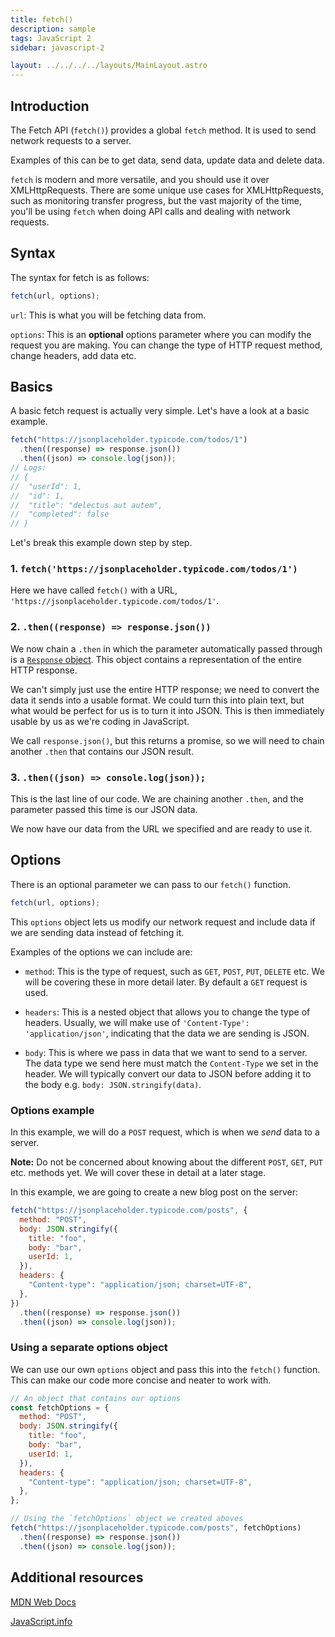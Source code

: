 ```yaml
---
title: fetch()
description: sample
tags: JavaScript 2
sidebar: javascript-2

layout: ../../../../layouts/MainLayout.astro
---
```


## Introduction

The Fetch API (`fetch()`) provides a global `fetch` method. It is used to send network requests to a server.

Examples of this can be to get data, send data, update data and delete data.

`fetch` is modern and more versatile, and you should use it over XMLHttpRequests. There are some unique use cases for XMLHttpRequests, such as monitoring transfer progress, but the vast majority of the time, you'll be using `fetch` when doing API calls and dealing with network requests.

## Syntax

The syntax for fetch is as follows:

```js
fetch(url, options);
```

`url`: This is what you will be fetching data from.

`options`: This is an **optional** options parameter where you can modify the request you are making. You can change the type of HTTP request method, change headers, add data etc.

## Basics

A basic fetch request is actually very simple. Let's have a look at a basic example.

```js
fetch("https://jsonplaceholder.typicode.com/todos/1")
  .then((response) => response.json())
  .then((json) => console.log(json));
// Logs:
// {
// 	"userId": 1,
// 	"id": 1,
// 	"title": "delectus aut autem",
// 	"completed": false
// }
```

Let's break this example down step by step.

### 1. `fetch('https://jsonplaceholder.typicode.com/todos/1')`

Here we have called `fetch()` with a URL, `'https://jsonplaceholder.typicode.com/todos/1'`.

### 2. `.then((response) => response.json())`

We now chain a `.then` in which the parameter automatically passed through is a [`Response` object](https://developer.mozilla.org/en-US/docs/Web/API/Response). This object contains a representation of the entire HTTP response.

We can't simply just use the entire HTTP response; we need to convert the data it sends into a usable format. We could turn this into plain text, but what would be perfect for us is to turn it into JSON. This is then immediately usable by us as we're coding in JavaScript.

We call `response.json()`, but this returns a promise, so we will need to chain another `.then` that contains our JSON result.

### 3. `.then((json) => console.log(json));`

This is the last line of our code. We are chaining another `.then`, and the parameter passed this time is our JSON data.

We now have our data from the URL we specified and are ready to use it.

## Options

There is an optional parameter we can pass to our `fetch()` function.

```js
fetch(url, options);
```

This `options` object lets us modify our network request and include data if we are sending data instead of fetching it.

Examples of the options we can include are:

- `method`: This is the type of request, such as `GET`, `POST`, `PUT`, `DELETE` etc. We will be covering these in more detail later. By default a `GET` request is used.

- `headers`: This is a nested object that allows you to change the type of headers. Usually, we will make use of `'Content-Type': 'application/json'`, indicating that the data we are sending is JSON.

- `body`: This is where we pass in data that we want to send to a server. The data type we send here must match the `Content-Type` we set in the header. We will typically convert our data to JSON before adding it to the body e.g. `body: JSON.stringify(data)`.

### Options example

In this example, we will do a `POST` request, which is when we _send_ data to a server.

**Note:** Do not be concerned about knowing about the different `POST`, `GET`, `PUT` etc. methods yet. We will cover these in detail at a later stage.

In this example, we are going to create a new blog post on the server:

```js
fetch("https://jsonplaceholder.typicode.com/posts", {
  method: "POST",
  body: JSON.stringify({
    title: "foo",
    body: "bar",
    userId: 1,
  }),
  headers: {
    "Content-type": "application/json; charset=UTF-8",
  },
})
  .then((response) => response.json())
  .then((json) => console.log(json));
```

### Using a separate options object

We can use our own `options` object and pass this into the `fetch()` function. This can make our code more concise and neater to work with.

```js
// An object that contains our options
const fetchOptions = {
  method: "POST",
  body: JSON.stringify({
    title: "foo",
    body: "bar",
    userId: 1,
  }),
  headers: {
    "Content-type": "application/json; charset=UTF-8",
  },
};

// Using the `fetchOptions` object we created aboves
fetch("https://jsonplaceholder.typicode.com/posts", fetchOptions)
  .then((response) => response.json())
  .then((json) => console.log(json));
```

## Additional resources

[MDN Web Docs](https://developer.mozilla.org/en-US/docs/Web/API/Fetch_API/Using_Fetch)

[JavaScript.info](https://javascript.info/fetch)
